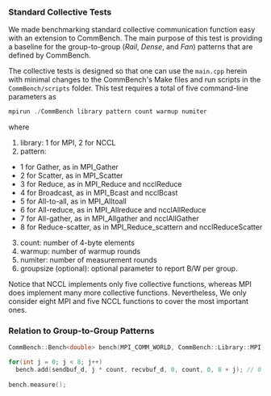 ### Standard Collective Tests

We made benchmarking standard collective communication function easy with an extension to CommBench. The main purpose of this test is providing a baseline for the group-to-group (*Rail*, *Dense*, and *Fan*) patterns that are defined by CommBench.

The collective tests is designed so that one can use the ```main.cpp``` herein with minimal changes to the CommBench's Make files and run scripts in the ```CommBench/scripts``` folder. This test requires a total of five command-line parameters as
```cpp
mpirun ./CommBench library pattern count warmup numiter
```
where
1. library: 1 for MPI, 2 for NCCL
2. pattern:
  - 1 for Gather, as in MPI_Gather
  - 2 for Scatter, as in MPI_Scatter
  - 3 for Reduce, as in MPI_Reduce and ncclReduce
  - 4 for Broadcast, as in MPI_Bcast and ncclBcast
  - 5 for All-to-all, as in MPI_Alltoall
  - 6 for All-reduce, as in MPI_Allreduce and ncclAllReduce
  - 7 for All-gather, as in MPI_Allgather and ncclAllGather
  - 8 for Reduce-scatter, as in MPI_Reduce_scattern and ncclReduceScatter
3. count: number of 4-byte elements
4. warmup: number of warmup rounds
5. numiter: number of measurement rounds
6. groupsize (optional): optional parameter to report B/W per group.

Notice that NCCL implements only five collective functions, whereas MPI does implement many more collective functions. Nevertheless, We only consider eight MPI and five NCCL functions to cover the most important ones.

### Relation to Group-to-Group Patterns

```cpp
CommBench::Bench<double> bench(MPI_COMM_WORLD, CommBench::Library::MPI);

for(int j = 0; j < 8; j++)
  bench.add(sendbuf_d, j * count, recvbuf_d, 0, count, 0, 8 + j); // 0 -> 8 + j
  
bench.measure();
```
